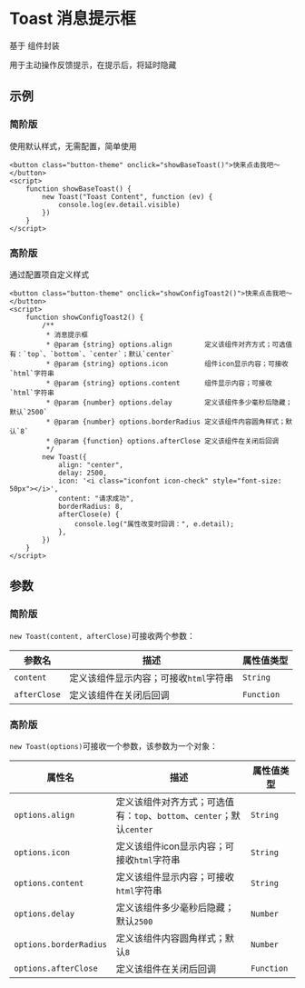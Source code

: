 # Toast 消息提示框
基于[<drawer-component/>](http://biuui.com/docs/feedback/drawer) 组件封装

用于主动操作反馈提示，在提示后，将延时隐藏

## 示例
### 简阶版
使用默认样式，无需配置，简单使用
```
<button class="button-theme" onclick="showBaseToast()">快来点击我吧～</button>
<script>
    function showBaseToast() {
        new Toast("Toast Content", function (ev) {
            console.log(ev.detail.visible)
        })
    }
</script>
```

### 高阶版
通过配置项自定义样式
```
<button class="button-theme" onclick="showConfigToast2()">快来点击我吧～</button>
<script>
    function showConfigToast2() {
        /**
         * 消息提示框
         * @param {string} options.align        定义该组件对齐方式；可选值有：`top`、`bottom`、`center`；默认`center`
         * @param {string} options.icon         组件icon显示内容；可接收`html`字符串
         * @param {string} options.content      组件显示内容；可接收`html`字符串
         * @param {number} options.delay        定义该组件多少毫秒后隐藏；默认`2500`
         * @param {number} options.borderRadius 定义该组件内容圆角样式；默认`8`
         * @param {function} options.afterClose 定义该组件在关闭后回调
         */
        new Toast({
            align: "center",
            delay: 2500,
            icon: '<i class="iconfont icon-check" style="font-size: 50px"></i>',
            content: "请求成功",
            borderRadius: 8,
            afterClose(e) {
                console.log("属性改变时回调：", e.detail);
            },
        })
    }
</script>
```

## 参数
### 简阶版
`new Toast(content, afterClose)`可接收两个参数：

参数名 | 描述 | 属性值类型
--- | --- | ---
`content` |  定义该组件显示内容；可接收`html`字符串 | `String`
`afterClose` | 定义该组件在关闭后回调 | `Function`

### 高阶版
`new Toast(options)`可接收一个参数，该参数为一个对象：

属性名 | 描述 | 属性值类型
--- | --- | ---
`options.align` | 定义该组件对齐方式；可选值有：`top`、`bottom`、`center`；默认`center` | `String`
`options.icon` |  定义该组件icon显示内容；可接收`html`字符串 | `String`
`options.content` |  定义该组件显示内容；可接收`html`字符串 | `String`
`options.delay` | 定义该组件多少毫秒后隐藏；默认`2500` | `Number`
`options.borderRadius` | 定义该组件内容圆角样式；默认`8` | `Number`
`options.afterClose` | 定义该组件在关闭后回调 | `Function`
